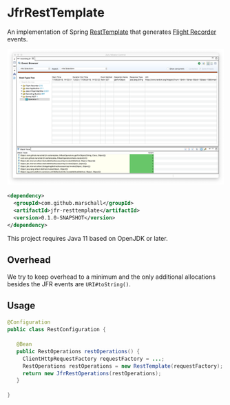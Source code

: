 JfrRestTemplate
===============

An implementation of Spring [RestTemplate](https://docs.spring.io/spring-framework/docs/current/javadoc-api/org/springframework/web/client/RestTemplate.html) that generates [Flight Recorder](https://openjdk.java.net/jeps/328) events.


![Flight Recording of some HTTP requests](https://github.com/marschall/jfr-resttemplate/raw/master/src/main/javadoc/Screenshot.png)


```xml
<dependency>
  <groupId>com.github.marschall</groupId>
  <artifactId>jfr-resttemplate</artifactId>
  <version>0.1.0-SNAPSHOT</version>
</dependency>
```

This project requires Java 11 based on OpenJDK or later.

Overhead
--------

We try to keep overhead to a minimum and the only additional allocations besides the JFR events are `URI#toString()`.


Usage
-----

```java
@Configuration
public class RestConfiguration {

   @Bean
   public RestOperations restOperations() {
     ClientHttpRequestFactory requestFactory = ...;
     RestOperations restOperations = new RestTemplate(requestFactory);
     return new JfrRestOperations(restOperations);
   }

}
```
